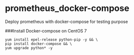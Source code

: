 # prometheus_docker-compose
Deploy prometheus with docker-compose for testing purpose

###Install Docker-compose on CentOS 7
```shell
yum install epel-release python-pip -y && \
pip install docker-compose && \
yum upgrade python* -y
```
